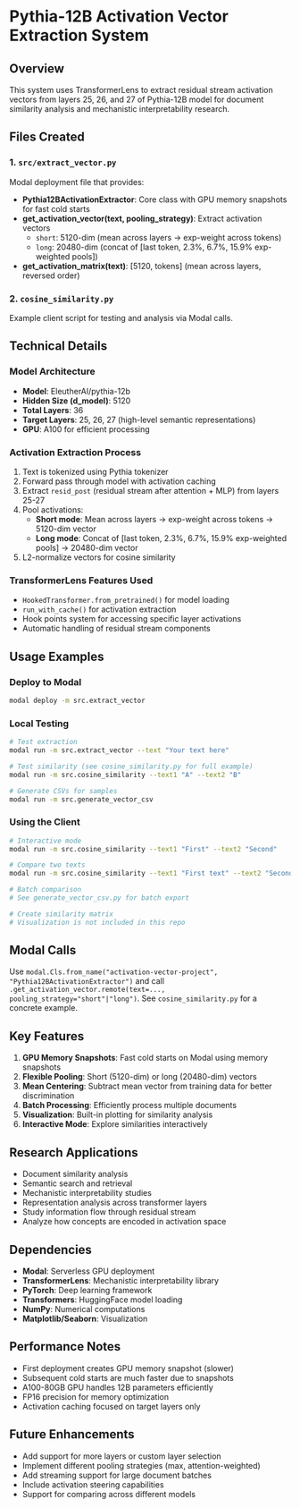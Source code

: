 # Pythia-12B Activation Vector Extraction System

## Overview
This system uses TransformerLens to extract residual stream activation vectors from layers 25, 26, and 27 of Pythia-12B model for document similarity analysis and mechanistic interpretability research.

## Files Created

### 1. `src/extract_vector.py`
Modal deployment file that provides:
- **Pythia12BActivationExtractor**: Core class with GPU memory snapshots for fast cold starts
- **get_activation_vector(text, pooling_strategy)**: Extract activation vectors
  - `short`: 5120-dim (mean across layers → exp-weight across tokens)
  - `long`: 20480-dim (concat of [last token, 2.3%, 6.7%, 15.9% exp-weighted pools])
- **get_activation_matrix(text)**: [5120, tokens] (mean across layers, reversed order)

### 2. `cosine_similarity.py`
Example client script for testing and analysis via Modal calls.

## Technical Details

### Model Architecture
- **Model**: EleutherAI/pythia-12b
- **Hidden Size (d_model)**: 5120
- **Total Layers**: 36
- **Target Layers**: 25, 26, 27 (high-level semantic representations)
- **GPU**: A100 for efficient processing

### Activation Extraction Process
1. Text is tokenized using Pythia tokenizer
2. Forward pass through model with activation caching
3. Extract `resid_post` (residual stream after attention + MLP) from layers 25-27
4. Pool activations:
   - **Short mode**: Mean across layers → exp-weight across tokens → 5120-dim vector
   - **Long mode**: Concat of [last token, 2.3%, 6.7%, 15.9% exp-weighted pools] → 20480-dim vector
5. L2-normalize vectors for cosine similarity

### TransformerLens Features Used
- `HookedTransformer.from_pretrained()` for model loading
- `run_with_cache()` for activation extraction
- Hook points system for accessing specific layer activations
- Automatic handling of residual stream components

## Usage Examples

### Deploy to Modal
```bash
modal deploy -m src.extract_vector
```

### Local Testing
```bash
# Test extraction
modal run -m src.extract_vector --text "Your text here"

# Test similarity (see cosine_similarity.py for full example)
modal run -m src.cosine_similarity --text1 "A" --text2 "B"

# Generate CSVs for samples
modal run -m src.generate_vector_csv
```

### Using the Client
```bash
# Interactive mode
modal run -m src.cosine_similarity --text1 "First" --text2 "Second"

# Compare two texts
modal run -m src.cosine_similarity --text1 "First text" --text2 "Second text"

# Batch comparison
# See generate_vector_csv.py for batch export

# Create similarity matrix
# Visualization is not included in this repo
```

## Modal Calls

Use `modal.Cls.from_name("activation-vector-project", "Pythia12BActivationExtractor")` and call `.get_activation_vector.remote(text=..., pooling_strategy="short"|"long")`. See `cosine_similarity.py` for a concrete example.

## Key Features

1. **GPU Memory Snapshots**: Fast cold starts on Modal using memory snapshots
2. **Flexible Pooling**: Short (5120-dim) or long (20480-dim) vectors
3. **Mean Centering**: Subtract mean vector from training data for better discrimination
4. **Batch Processing**: Efficiently process multiple documents
5. **Visualization**: Built-in plotting for similarity analysis
6. **Interactive Mode**: Explore similarities interactively

## Research Applications

- Document similarity analysis
- Semantic search and retrieval
- Mechanistic interpretability studies
- Representation analysis across transformer layers
- Study information flow through residual stream
- Analyze how concepts are encoded in activation space

## Dependencies

- **Modal**: Serverless GPU deployment
- **TransformerLens**: Mechanistic interpretability library
- **PyTorch**: Deep learning framework
- **Transformers**: HuggingFace model loading
- **NumPy**: Numerical computations
- **Matplotlib/Seaborn**: Visualization

## Performance Notes

- First deployment creates GPU memory snapshot (slower)
- Subsequent cold starts are much faster due to snapshots
- A100-80GB GPU handles 12B parameters efficiently
- FP16 precision for memory optimization
- Activation caching focused on target layers only

## Future Enhancements

- Add support for more layers or custom layer selection
- Implement different pooling strategies (max, attention-weighted)
- Add streaming support for large document batches
- Include activation steering capabilities
- Support for comparing across different models

